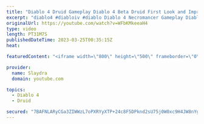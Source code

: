 ```yaml
---
title: "Diablo 4 Druid Gameplay Diablo 4 Beta Druid First Look and Impressions"
excerpt: "diablo4 #diabloiv #diablo Diablo 4 Necromancer Gameplay Diablo 4 Beta Necro First Look and Impressions More Diablo 4 ..."
originalUrl: https://youtube.com/watch?v=WFbKMkeeaH4
type: video
length: PT31M7S
publishedDateTime: 2023-03-25T00:35:15Z
heat: 

featuredContent: "<iframe width=\"800\" height=\"500\" frameborder=\"0\" src=\"https://www.youtube.com/embed/WFbKMkeeaH4\" allow=\"accelerometer; autoplay; encrypted-media; gyroscope; picture-in-picture\" allowfullscreen></iframe>"

provider:
  name: Slaydra
  domain: youtube.com

topics:
  - Diablo 4
  - Druid

secured: "7BAFNLARyCGa3ZIWWzL7oPXRYyXTP+24c8F5DPknd2sU75j0W0xc9H4JW8nYg9XKUOQWqOnO7lYAKr/RoX6jJli1zSMow5huD+Z8d1lQSayc7WH5o4SSmLrW4qZRkpzoCcOsd/4Daeh18EnXMNcsF5EeV87plzePb3J91wTQ+GTnkiVMWfYnOGY+P6op9x3abckWjczmWfjFMwtOfBtXTdLGoQ6QepK60RjmIvVBE2czkrsmlEvFqNBXziu0CWnfY1O1dU4TyREVbqjUFOVzA0ecwHk9uG/7XtNfuHO2XYgTOiNk7j7e8L0Cwk8Mq6lEUx22hXp0492YJ49fWHXHBogBu0uUyyr2jqR+kpg46e3DwDnFThv1M2J1NLYZ809SblTJKWU+62Q5ElSUP5biakyS6dyR5gsffwLBGrMeAJI=;SFZ2Lzv5pVTf5WM9/dFTAQ=="
---
```


